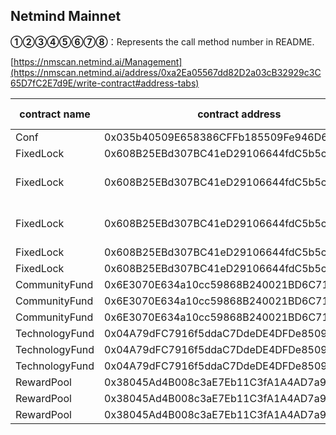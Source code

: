 ## Netmind Mainnet

**①②③④⑤⑥⑦⑧**：Represents the call method number in README.

[https://nmscan.netmind.ai/Management](https://nmscan.netmind.ai/address/0xa2Ea05567dd82D2a03cB32929c3C65D7fC2E7d9E/write-contract#address-tabs)

|contract name|contract address|Proposal ID|Operating Instructions|invoke methods|parameter invocation|
| --- | --- | --- |--- | --- |---|
|      Conf    |   0x035b40509E658386CFFb185509Fe946D660D9c5C |       | **⑥**Upgrade Contract  | upgrad |   0x575d6463Ee9c6Feb8930209321c8A9FCF9E59710  |
|    FixedLock      |  0x608B25EBd307BC41eD29106644fdC5b5cBA0dd53  |       | **⑥**Upgrade Contract  | upgrad |   0x4405aB8e0F6244f5204a083870524e64118e527C  |
|      FixedLock      |  0x608B25EBd307BC41eD29106644fdC5b5cBA0dd53   |      |  **③** 0xc4EAfE3caCD7a78975D2f7996bfCb210aE298988 refund of 10 NMT  |refund |    0x5af36e3e00000000000000000000000000000000000000000000000000000000000000010000000000000000000000000000000000000000000000008ac7230489e80000  |
|       FixedLock      |  0x608B25EBd307BC41eD29106644fdC5b5cBA0dd53  |      |  **③** 0xC794887551B5416Ac59ecECaa29Eab7E59584f86   refund of 50000 NMT|refund |      0x5af36e3e000000000000000000000000000000000000000000000000000000000000000e000000000000000000000000000000000000000000000a968163f0a57b400000|
|      FixedLock      |  0x608B25EBd307BC41eD29106644fdC5b5cBA0dd53  |      |  **③**Reset time, downsizing the number to 5 million | reset|    0x1fbf2cbd0000000000000000000000000000000000000000000000000000000069e0268000000000000000000000000000000000000000000000000000000000004c4b4000000000000000000000000029ed607160f9e6740cf0be8f07d65c70f45a3472  |
|    FixedLock      |  0x608B25EBd307BC41eD29106644fdC5b5cBA0dd53  |       | **⑥**Upgrade Contract  | upgrad |    0x890d1E360271435fa535073383Ef9d887eC24405  |
|      CommunityFund    |  0x6E3070E634a10cc59868B240021BD6C71303778b  |       | **⑥**Upgrade Contract  | upgrad |    0xe89F3dAB8E9fD1f24B653aB82374ad84D69845D2 |
|      CommunityFund    |  0x6E3070E634a10cc59868B240021BD6C71303778b   |      |  **③**Transfer of excess tokens   | treferToken |    0x18d0b73900000000000000000000000029ed607160f9e6740cf0be8f07d65c70f45a3472  |
|       CommunityFund   |   0x6E3070E634a10cc59868B240021BD6C71303778b |       | **⑥**Upgrade Contract  | upgrad |   0x07Db84d0917190de05984f63078E2509A1f5b5d7  |
|     TechnologyFund     |   0x04A79dFC7916f5ddaC7DdeDE4DFDe85090d2795c |       | **⑥**Upgrade Contract  | upgrad |   0x3a2194782Bd971BC2961D2Bf917a7A31B5F4AE6d  |
|     TechnologyFund     |   0x04A79dFC7916f5ddaC7DdeDE4DFDe85090d2795c |       | **③**Transfer of excess tokens   | treferToken |    0x18d0b73900000000000000000000000029ed607160f9e6740cf0be8f07d65c70f45a3472  |
|      TechnologyFund    |   0x04A79dFC7916f5ddaC7DdeDE4DFDe85090d2795c |       | **⑥**Upgrade Contract  | upgrad |    0x94946Ed0f0c55664BA1de84858b0F568B1647627 |
|        RewardPool   |   0x38045Ad4B008c3aE7Eb11C3fA1A4AD7a946A6b15  |       | **⑥**Upgrade Contract  | upgrad |  0x4608e941A347AB4Ddc3089bd3351751AAAd40a49    |
|    RewardPool    |   0x38045Ad4B008c3aE7Eb11C3fA1A4AD7a946A6b15 |      |  **③**  Transfer of excess tokens | treferToken|    0x18d0b73900000000000000000000000029ed607160f9e6740cf0be8f07d65c70f45a3472  |
|       RewardPool    |  0x38045Ad4B008c3aE7Eb11C3fA1A4AD7a946A6b15   |       | **⑥**Upgrade Contract  | upgrad |    0x9aac2d20ce8254338563f905ea9f7ded8eb6766e  |
